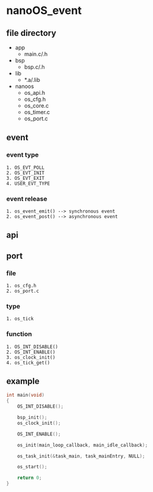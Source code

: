 # nanoOS_event


## file directory
* app
    * main.c/.h
* bsp
    * bsp.c/.h
* lib
    * *.a/.lib
* nanoos
    * os_api.h
    * os_cfg.h
    * os_core.c
    * os_timer.c
    * os_port.c


## event
### event type
    1. OS_EVT_POLL
    2. OS_EVT_INIT
    3. OS_EVT_EXIT
    4. USER_EVT_TYPE
### event release
    1. os_event_emit() --> synchronous event
    2. os_event_post() --> asynchronous event


## api


## port
### file
    1. os_cfg.h
    2. os_port.c
### type
    1. os_tick
### function
    1. OS_INT_DISABLE()
    2. OS_INT_ENABLE()
    3. os_clock_init()
    4. os_tick_get()


## example

```c
int main(void)
{
    OS_INT_DISABLE();

    bsp_init();
    os_clock_init();

    OS_INT_ENABLE();

    os_init(main_loop_callback, main_idle_callback);

    os_task_init(&task_main, task_mainEntry, NULL);

    os_start();

    return 0;
}
```


